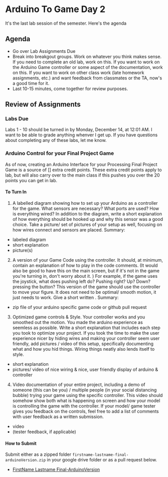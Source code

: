 # Arduino To Game Day 2
It's the last lab session of the semester. Here's the agenda

## Agenda
- Go over Lab Assignments Due
- Break into breakgout groups. Work on whatever you think makes sense. If you need to complete an old lab, work on this. If you want to work on the Arduino Game controller or some aspect of the documentation, work on this. If you want to work on other class work (late homework assignments, etc.) and want feedback from classmates or the TA, now's a good time for it. 
- Last 10-15 minutes, come together for review purposes. 

## Review of Assignments
### Labs Due
Labs 1 - 10 should be turned in by Monday, December 14, at 12:01 AM. I want to be able to grade anything whenver I get up. If you have questions about completing any of these labs, let me know. 

### Arduino Control for your Final Project Game
As of now, creating an Arduino Interface for your Processing Final Project Game is a source of [] extra credit points. These extra credit points apply to lab, but will also carry over to the main class if this pushes you over the 20 points you can get in lab. 


#### To Turn In
1. A labelled diagram showing how to set up your Arduino as a controller for the game. What sensors are necessary? What ports are used? How is everything wired? In addition to the diagram, write a short explanation of how everything should be hooked up and why this sensor was a good choice. Take a picture/ set of pictures of your setup as well, focusing on how wires connect and sensors are placed. Summary:
  - labeled diagram
  - short explanation
  - picture(s)
2. A version of your Game Code using the controller. It should, at minimum, contain an explanation of how to play in the code comments. (It would also be good to have this on the main screen, but if it's not in the game you're turning in, don't worry about it. ) For example, if the game uses the joystick, what does pushing left do? Pushing right? Up? Down? pressing the button? This version of the game should use the controller to move your figure. It does not need to be optimal/ smooth motion, it just needs to work. Give a short written . Summary:
  - zip file of your arduino specific game code or github pull request 
3. Optimized game controls & Style. Your controller works and you smoothed out the motion. You made the arduino experience as seemless as possible. Write a short explanation that includes each step you took to optimize your project. If you took the time to make the user experience nicer by hiding wires and making your controller seem user friendly, add pictures / video of this setup, specifically documenting what and how you hid things. Wiring things neatly also lends itself to style. 
  - short explanation 
  - pictures/ video of nice wiring & nice, user friendly display of arduino & controller
4. Video documentation of your entire project, including a demo of someone (this can be you) / multiple people (in your social distancing bubble) trying your game using the specific controller. This video should somehow show both what is happening on screen and how your model is controlling the game with the controller. If your model/ game tester gives you feedback on the controls, feel free to add a list of comments with user feedback as a written submission. 
  - video
  - (tester feedback, if applicable)
  
  #### How to Submit
  Submit either as a zipped folder `firstname-lastname-final-arduinoVersion.zip` in your google drive folder or as a pull request below. 
  - [FirstName Lastname Final-ArduinoVersion](www.example.com)
